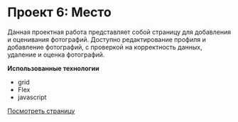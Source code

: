 # Проект 6: Место

Данная проектная работа представляет собой
страницу для добавления и оценивания фотографий.
Доступно редактирование профиля и добавление фотографий, с проверкой
на корректность данных, удаление и оценка фотографий.

**Использованные технологии**

* grid
* Flex
* javascript

[Посмотреть страницу](https://justpasha.github.io/mesto/index.html)
